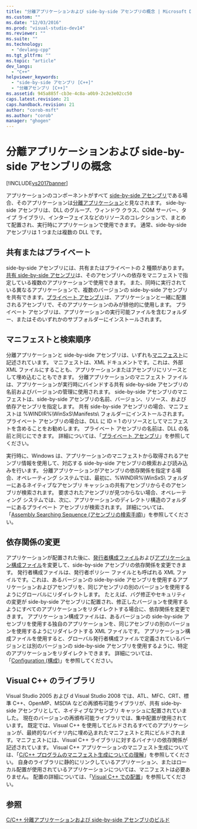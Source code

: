 ```yaml
---
title: "分離アプリケーションおよび side-by-side アセンブリの概念 | Microsoft Docs"
ms.custom: ""
ms.date: "12/03/2016"
ms.prod: "visual-studio-dev14"
ms.reviewer: ""
ms.suite: ""
ms.technology: 
  - "devlang-cpp"
ms.tgt_pltfrm: ""
ms.topic: "article"
dev_langs: 
  - "C++"
helpviewer_keywords: 
  - "side-by-side アセンブリ [C++]"
  - "分離アセンブリ [C++]"
ms.assetid: 945a885f-cb3e-4c8a-a0b9-2c2e3e02cc50
caps.latest.revision: 21
caps.handback.revision: 21
author: "corob-msft"
ms.author: "corob"
manager: "ghogen"
---
```

# 分離アプリケーションおよび side-by-side アセンブリの概念
[!INCLUDE[vs2017banner](../assembler/inline/includes/vs2017banner.md)]

アプリケーションのコンポーネントがすべて [side\-by\-side アセンブリ](_win32_side_by_side_assemblies)である場合、そのアプリケーションは[分離アプリケーション](http://msdn.microsoft.com/library/aa375190)と見なされます。 side\-by\-side アセンブリは、DLL のグループ、ウィンドウ クラス、COM サーバー、タイプ ライブラリ、インターフェイスなどのリソースのコレクションで、まとめて配置され、実行時にアプリケーションで使用できます。 通常、side\-by\-side アセンブリは 1 つまたは複数の DLL です。  
  
## 共有またはプライベート  
 side\-by\-side アセンブリには、共有またはプライベートの 2 種類があります。[共有 side\-by\-side アセンブリ](https://msdn.microsoft.com/en-us/library/aa375996.aspx)は、そのアセンブリへの依存をマニフェストで指定している複数のアプリケーションで使用できます。 また、同時に実行されている異なるアプリケーションで、複数のバージョンの side\-by\-side アセンブリを共有できます。[プライベート アセンブリ](_win32_private_assemblies)は、アプリケーションと一緒に配置されるアセンブリで、そのアプリケーションのみが排他的に使用します。 プライベート アセンブリは、アプリケーションの実行可能ファイルを含むフォルダー、またはそのいずれかのサブフォルダーにインストールされます。  
  
## マニフェストと検索順序  
 分離アプリケーションと side\-by\-side アセンブリは、いずれも[マニフェスト](http://msdn.microsoft.com/library/aa375365)に記述されています。 マニフェストは、XML ドキュメントです。これは、外部 XML ファイルにすることも、アプリケーションまたはアセンブリにリソースとして埋め込むこともできます。 分離アプリケーションのマニフェスト ファイルは、アプリケーションが実行時にバインドする共有 side\-by\-side アセンブリの名前およびバージョンの管理に使用されます。 side\-by\-side アセンブリのマニフェストは、side\-by\-side アセンブリの名前、バージョン、リソース、および依存アセンブリを指定します。 共有 side\-by\-side アセンブリの場合、マニフェストは %WINDIR%\\WinSxS\\Manifests\\ フォルダーにインストールされます。 プライベート アセンブリの場合は、DLL に ID \= 1 のリソースとしてマニフェストを含めることをお勧めします。 プライベート アセンブリの名前は、DLL の名前と同じにできます。 詳細については、「[プライベート アセンブリ](_win32_private_assemblies)」を参照してください。  
  
 実行時に、Windows は、アプリケーションのマニフェストから取得されるアセンブリ情報を使用して、対応する side\-by\-side アセンブリの検索および読み込みを行います。 分離アプリケーションがアセンブリの依存関係を指定する場合、オペレーティング システムでは、最初に、%WINDIR%\\WinSxS\\ フォルダーにあるネイティブなアセンブリ キャッシュの共有アセンブリからそのアセンブリが検索されます。 要求されたアセンブリが見つからない場合、オペレーティング システムでは、次に、アプリケーションのディレクトリ構造のフォルダーにあるプライベート アセンブリが検索されます。 詳細については、「[Assembly Searching Sequence \(アセンブリの検索手順\)](http://msdn.microsoft.com/library/aa374224)」を参照してください。  
  
## 依存関係の変更  
 アプリケーションが配置された後に、[発行者構成ファイル](http://msdn.microsoft.com/library/aa375682)および[アプリケーション構成ファイル](http://msdn.microsoft.com/library/aa374182)を変更して、side\-by\-side アセンブリの依存関係を変更できます。 発行者構成ファイルは、発行者ポリシー ファイルとも呼ばれる XML ファイルです。これは、あるバージョンの side\-by\-side アセンブリを使用するアプリケーションおよびアセンブリを、同じアセンブリの別のバージョンを使用するようにグローバルにリダイレクトします。 たとえば、バグ修正やセキュリティの変更が side\-by\-side アセンブリに配置され、修正したバージョンを使用するようにすべてのアプリケーションをリダイレクトする場合に、依存関係を変更できます。 アプリケーション構成ファイルは、あるバージョンの side\-by\-side アセンブリを使用する独自のアプリケーションを、同じアセンブリの別のバージョンを使用するようにリダイレクトする XML ファイルです。 アプリケーション構成ファイルを使用すると、グローバル発行者構成ファイルで定義されているバージョンとは別のバージョンの side\-by\-side アセンブリを使用するように、特定のアプリケーションをリダイレクトできます。 詳細については、「[Configuration \(構成\)](http://msdn.microsoft.com/library/aa375123)」を参照してください。  
  
## Visual C\+\+ のライブラリ  
 Visual Studio 2005 および d Visual Studio 2008 では、ATL、MFC、CRT、標準 C\+\+、OpenMP、MSDIA などの再頒布可能ライブラリが、共有 side\-by\-side アセンブリとして、ネイティブなアセンブリ キャッシュに配置されていました。 現在のバージョンの再頒布可能ライブラリでは、集中配置が使用されています。 既定では、Visual C\+\+ を使用してビルドされるすべてのアプリケーションが、最終的なバイナリ内に埋め込まれたマニフェストと共にビルドされます。マニフェストには、Visual C\+\+ ライブラリに対するバイナリの依存関係が記述されています。 Visual C\+\+ アプリケーションのマニフェスト生成については、「[C\/C\+\+ プログラムのマニフェスト生成についての理解](../Topic/Understanding%20Manifest%20Generation%20for%20C-C++%20Programs.md)」を参照してください。 自身のライブラリに静的にリンクしているアプリケーション、またはローカル配置が使用されているアプリケーションについては、マニフェストは必要ありません。 配置の詳細については、「[Visual C\+\+ での配置](../ide/deployment-in-visual-cpp.md)」を参照してください。  
  
## 参照  
 [C\/C\+\+ 分離アプリケーションおよび side\-by\-side アセンブリのビルド](../build/building-c-cpp-isolated-applications-and-side-by-side-assemblies.md)